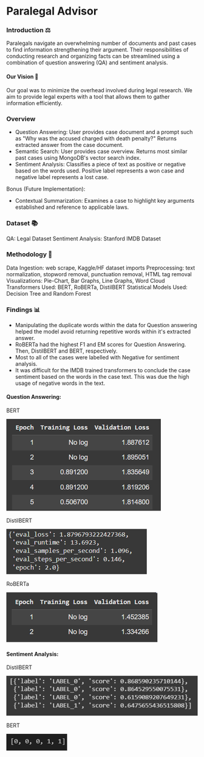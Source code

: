 # Paralegal Advisor

### Introduction ⚖️
Paralegals navigate an overwhelming number of documents and past cases to find information strengthening their argument. Their responsibilities of conducting research and organizing facts can be streamlined using a combination of question answering (QA) and sentiment analysis.  

#### Our Vision 👀
Our goal was to minimize the overhead involved during legal research. We aim to provide legal experts with a tool that allows them to gather information efficiently.

### Overview
- Question Answering: User provides case document and a prompt such as "Why was the accused charged with death penalty?" Returns extracted answer from the case document.
- Semantic Search: User provides case overview. Returns most similar past cases using MongoDB's vector search index.
- Sentiment Analysis: Classifies a piece of text as positive or negative based on the words used. Positive label represents a won case and negative label represents a lost case.

Bonus (Future Implementation):
- Contextual Summarization: Examines a case to highlight key arguments established and reference to applicable laws. 

### Dataset 📚
QA: Legal Dataset
Sentiment Analysis: Stanford IMDB Dataset

### Methodology 🎯
Data Ingestion: web scrape, Kaggle/HF dataset imports
Preprocessing: text normalization, stopword removal, punctuation removal, HTML tag removal
Visualizations: Pie-Chart, Bar Graphs, Line Graphs, Word Cloud
Transformers Used: BERT, RoBERTa, DistilBERT
Statistical Models Used: Decision Tree and Random Forest

### Findings 📊
- Manipulating the duplicate words within the data for Question answering helped the model avoid returning repetitive words within it's extracted answer.
- RoBERTa had the highest F1 and EM scores for Question Answering. Then, DistilBERT and BERT, respectively.
- Most to all of the cases were labelled with Negative for sentiment analysis.
- It was difficult for the IMDB trained transformers to conclude the case sentiment based on the words in the case text. This was due the high usage of negative words in the text. 

#### Question Answering:
BERT

![BERT Finetuned Results](images/image.png)

DistilBERT

![DistilBERT Finetuned Results](images/image-1.png)

RoBERTa

![RoBERTa Finetuned Results](images/image-2.png)

#### Sentiment Analysis:

DistilBERT

![DistilBERT SA Results](images/image-3.png)

BERT

![BERT SA Results](images/image-4.png)